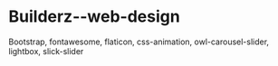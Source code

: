 # Builderz--web-design
Bootstrap, fontawesome, flaticon, css-animation, owl-carousel-slider, lightbox, slick-slider

